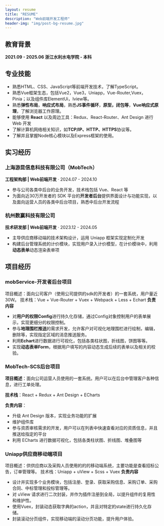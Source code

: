 ```yaml
---
layout: resume
title: "RESUME"
description: "Web前端开发工程师"
header-img: "img/post-bg-resume.jpg"
---
```


## 教育背景

**2021.09 - 2025.06 浙江水利水电学院 - 本科**

## 专业技能

- 熟悉HTML、CSS、JavaScript等前端开发技术，了解TypeScript。
- 熟悉Vue框架生态，包括Vue2，Vue3，Uniapp，Vue-Router,Vuex，Pinia；以及组件库ElementUi，Iview等。
- 熟悉**弹性布局**，**响应式布局**，熟悉**JS事件循环**，**原型，闭包等**，**Vue响应式原理**，了解浏览器工作原理。
- 能够使用 **React** 以及周边工具：Redux、React-Router、Ant Design 进行 Web 开发
- 了解计算机网络相关知识，如**TCP/IP、HTTP、HTTPS**协议等。
- 了解并且掌握Node核心模块以及Express框架的使用。




## 实习经历

### 上海游昆信息科技有限公司（MobTech）
**工程架构部 | Web前端开发** · 2024.07 - 2024.10

- 参与公司各类中后台的业务开发，技术栈包括 Vue、React 等
- 为面向近30万开发者的 SDK 平台的**开发者后台**提供界面设计与功能实现，以及面向运营人员的各类中后台项目，熟悉中后台开发流程

### 杭州数赢科技有限公司
**技术研发部 | Web前端开发** · 2023.12 - 2024.05

- 主导供应商移动端的技术架构设计，运用 Uniapp 框架实现定制化开发
- 构建后台管理系统的计价模块，实现用户录入计价模型，在计价模块中，利用**动态表单**动态渲染表单项

## 项目经历

### **mobService-开发者后台项目**

项目概述：面向公司客户（使用公司提供的sdk的开发者）的一套系统，用户量近30W。
技术栈：Vue + Vue-Router + Vuex + Webpack + Less + Echart
**负责内容**
-   对**用户的权限Config**进行持久化存储，通过Config对象控制用户的表单展示，实现更细分的权限控制。
-   参与**地理围栏推送**的需求开发，允许客户对可视化地理围栏进行绘制，编辑，删除等，实现指定区域的消息推送服务。
-   利用**Echart**进行数据进行可视化，包括各类柱状图，折线图，饼图等等。
-   实现**动态表单Form**，根据用户填写的内容动态生成后续的表单以及相关的校验。

### MobTech-SCS后台项目

**项目概述**：面向公司运营人员使用的一套系统。用户可以在后台中管理客户各种信息，进行工单处理。

**技术栈**：React + Redux + Ant Design + ECharts

**负责内容**：
- 升级 Ant Design 版本，实现业务功能的扩展
- 维护组件库
- 参与资质审核需求的开发，用户可以在列表中快速查看对应的资质信息，并且推送给指定的平台
- 利用 ECharts 进行数据可视化，包括各类柱状图、折线图、堆叠图等

### **Uniapp供应商移动端项目**

项目概述：供供应商以及采购人员使用的的的移动端系统，主要功能是查看招标公告，订单管理等。
技术栈：Uniapp + uView + Scss + Vuex
**负责内容**
- 设计并实现多个业务模块，包括注册、登录、获取采购信息、采购订单、采购合同、中标管理和投标管理等。
- 对 uView 请求进行二次封装，并作为插件注册到全局，以提升组件的复用性和维护性。
- 使用Vuex，封装动态获取字典的action，并且对特定的state进行持久化存储。
- 封装滚动分页组件，实现移动端的滚动分页功能，提升用户体验。